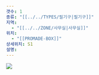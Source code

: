 ```yaml
---
갯수: 1
종류: "[[../../TYPES/필기구|필기구]]"
지역:
  - "[[../../ZONE/사무실|사무실]]"
위치:
  - "[[PROMADE-BOX]]"
상세위치: S1
설명: 
---
```


![](http://192.168.50.22/devices/241123_IMG_0002.jpg)
